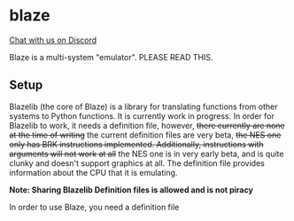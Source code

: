 # blaze
[Chat with us on Discord](https://discord.gg/gWx4cm92Es)

Blaze is a multi-system "emulator". PLEASE READ THIS.

## Setup
Blazelib (the core of Blaze) is a library for translating functions from other systems to Python functions. It is currently work in progress.
In order for Blazelib to work, it needs a definition file, however, ~~there currently are none at the time of writing~~ the current definition files are very beta, ~~the NES one only has BRK instructions implemented. Additionally, instructions with arguments will not work at all~~ the NES one is in very early beta, and is quite clunky and doesn't support graphics at all. The definition file provides information about the CPU that it is emulating.

**Note: Sharing Blazelib Definition files is allowed and is not piracy**

In order to use Blaze, you need a definition file
